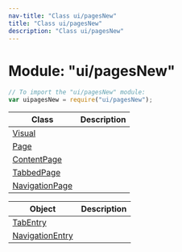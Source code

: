 ```yaml
---
nav-title: "Class ui/pagesNew"
title: "Class ui/pagesNew"
description: "Class ui/pagesNew"
---
```

# Module: "ui/pagesNew"

``` JavaScript
// To import the "ui/pagesNew" module:
var uipagesNew = require("ui/pagesNew");
```

Class | Description
------|------------
[Visual](../../ui/pagesNew/Visual.md) | 
[Page](../../ui/pagesNew/Page.md) | 
[ContentPage](../../ui/pagesNew/ContentPage.md) | 
[TabbedPage](../../ui/pagesNew/TabbedPage.md) | 
[NavigationPage](../../ui/pagesNew/NavigationPage.md) | 

Object | Description
------|------------
[TabEntry](../../ui/pagesNew/TabEntry.md) | 
[NavigationEntry](../../ui/pagesNew/NavigationEntry.md) | 